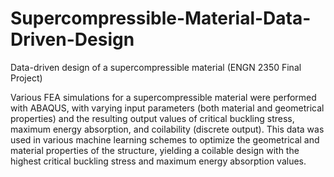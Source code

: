 # Supercompressible-Material-Data-Driven-Design
Data-driven design of a supercompressible material (ENGN 2350 Final Project)

Various FEA simulations for a supercompressible material were performed with ABAQUS, with varying input parameters (both material and geometrical properties) and the resulting output values of critical buckling stress, maximum energy absorption, and coilability (discrete output). This data was used in various machine learning schemes to optimize the geometrical and material properties of the structure, yielding a coilable design with the highest critical buckling stress and maximum energy absorption values. 

